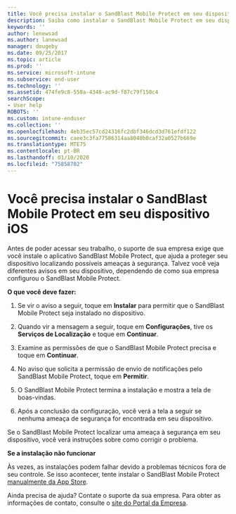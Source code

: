 ```yaml
---
title: Você precisa instalar o SandBlast Mobile Protect em seu dispositivo iOS | Microsoft Docs
description: Saiba como instalar o SandBlast Mobile Protect em seu dispositivo iOS.
keywords: ''
author: lenewsad
ms.author: lanewsad
manager: dougeby
ms.date: 09/25/2017
ms.topic: article
ms.prod: ''
ms.service: microsoft-intune
ms.subservice: end-user
ms.technology: ''
ms.assetid: 474fe9c8-558a-4348-ac9d-f87c79f150c4
searchScope:
- User help
ROBOTS: ''
ms.custom: intune-enduser
ms.collection: ''
ms.openlocfilehash: 4eb35ec57cd24316fc2dbf346dcd3d761efdf122
ms.sourcegitcommit: caee3c3fa77586314aa8040b0caf32a0527b669e
ms.translationtype: MTE75
ms.contentlocale: pt-BR
ms.lasthandoff: 01/10/2020
ms.locfileid: "75858702"
---
```

# <a name="you-need-to-install-sandblast-mobile-protect-on-your-ios-device"></a>Você precisa instalar o SandBlast Mobile Protect em seu dispositivo iOS

Antes de poder acessar seu trabalho, o suporte de sua empresa exige que você instale o aplicativo SandBlast Mobile Protect, que ajuda a proteger seu dispositivo localizando possíveis ameaças à segurança. Talvez você veja diferentes avisos em seu dispositivo, dependendo de como sua empresa configurou o SandBlast Mobile Protect.

**O que você deve fazer:**

1. Se vir o aviso a seguir, toque em **Instalar** para permitir que o SandBlast Mobile Protect seja instalado no dispositivo.

2. Quando vir a mensagem a seguir, toque em **Configurações**, tive os **Serviços de Localização** e toque em **Continuar**.

3. Examine as permissões de que o SandBlast Mobile Protect precisa e toque em **Continuar**.

4. No aviso que solicita a permissão de envio de notificações pelo SandBlast Mobile Protect, toque em **Permitir**.

5. O SandBlast Mobile Protect termina a instalação e mostra a tela de boas-vindas.

6. Após a conclusão da configuração, você verá a tela a seguir se nenhuma ameaça de segurança for encontrada em seu dispositivo.

Se o SandBlast Mobile Protect localizar uma ameaça à segurança em seu dispositivo, você verá instruções sobre como corrigir o problema.

**Se a instalação não funcionar**

Às vezes, as instalações podem falhar devido a problemas técnicos fora de seu controle. Se isso acontecer, tente instalar o SandBlast Mobile Protect [manualmente da App Store](https://itunes.apple.com/app/sandblast-mobile-protect/id1006390797).

Ainda precisa de ajuda? Contate o suporte da sua empresa. Para obter as informações de contato, consulte o [site do Portal da Empresa](https://go.microsoft.com/fwlink/?linkid=2010980).
